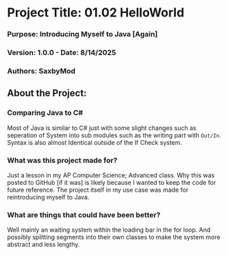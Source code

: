 # Project Title: 01.02 HelloWorld
### Purpose: Introducing Myself to Java [Again]
### Version: 1.0.0 - Date: 8/14/2025
### Authors: SaxbyMod

## About the Project:
### Comparing Java to C#
Most of Java is similar to C# just with some slight changes such as seperation of System into sub modules such as the writing part with `Out/In`. Syntax is also almost Identical outside of the If Check system.
### What was this project made for?
Just a lesson in my AP Computer Science; Advanced class. Why this was posted to GitHub [if it was] is likely because I wanted to keep the code for future reference. The project itself in my use case was made for reintroducing myself to Java.
### What are things that could have been better?
Well mainly an waiting system within the loading bar in the for loop. And possibly splitting segments into their own classes to make the system more abstract and less lengthy.